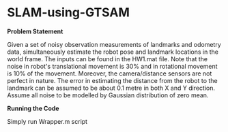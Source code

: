# SLAM-using-GTSAM

**Problem Statement**

Given a set of noisy observation measurements of landmarks and odometry data, simultaneously estimate the robot pose and landmark locations in the world frame. The inputs can be found in the HW1.mat file.
Note that the noise in robot's translational movement is 30% and in rotational movement is 10% of the movement. Moreover, the camera/distance sensors are not perfect in nature. The error in estimating the distance from the robot to the landmark can be assumed to be about 0.1 metre in both X and Y direction. Assume all noise to be modelled by Gaussian distribution of zero mean.

**Running the Code**

Simply run Wrapper.m script
